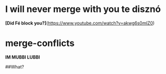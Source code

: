 
# I will never merge with you te disznó

**[Did Fé block you?]**(https://www.youtube.com/watch?v=akwg6s0mIZ0)

# merge-conflicts

**IM MUBBI LUBBI**

##What?